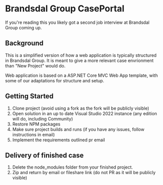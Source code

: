 # Brandsdal Group CasePortal
If you're reading this you likely got a second job interview at Brandsdal Group coming up.

## Background
This is a simplified version of how a web application is typically structured in Brandsdal Group.
It is meant to give a more relevant case envrionment than "New Project" would do.

Web application is based on a ASP.NET Core MVC Web App template, with some of our adaptations for structure and setup.

## Getting Started
1. Clone project (avoid using a fork as the fork will be publicly visible)
2. Open solution in an up to date Visual Studio 2022 instance (any edition will do, including Community)
3. Restore NPM packages
4. Make sure project builds and runs (if you have any issues, follow instructions in email)
5. Implement the requirements outlined pr email

## Delivery of finished case
1. Delete the node_modules folder from your finished project.
2. Zip and return by email or fileshare link (do not PR as it will be publicly visible)
